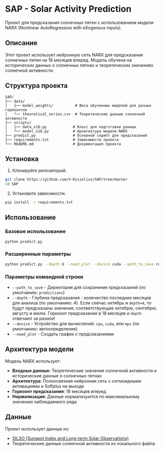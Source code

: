 # SAP - Solar Activity Prediction

Проект для предсказания солнечных пятен с использованием модели NARX (Nonlinear AutoRegressive with eXogenous inputs).

## Описание

Этот проект использует нейронную сеть NARX для предсказания солнечных пятен на 18 месяцев вперед. Модель обучена на исторических данных о солнечных пятнах и теоретических значениях солнечной активности.

## Структура проекта

```
SAP/
├── data/
│   ├── model_weights/          # Веса обученных моделей для разных горизонтов
│   └── theoretical_series.csv  # Теоретические данные солнечной активности
├── scripts/
│   ├── data_x18.py            # Класс для подготовки данных
│   └── model_x18.py           # Архитектура модели NARX
├── predict.py                 # Основной скрипт для предсказаний
├── requirements.txt           # Зависимости проекта
└── README.md                  # Документация проекта
```

## Установка

1. Клонируйте репозиторий:
```bash
git clone https://github.com/V-Kisielius/SAP/tree/master
cd SAP
```

2. Установите зависимости:
```bash
pip install -r requirements.txt
```

## Использование

### Базовое использование

```bash
python predict.py
```

### Расширенные параметры

```bash
python predict.py --depth 6 --need_plot --device cuda --path_to_save results
```

### Параметры командной строки

- `--path_to_save` - Директория для сохранения предсказаний (по умолчанию: `predictions`)
- `--depth` - Глубина предсказания - количество последних месяцев для анализа (по умолчанию: 4). Если сейчас октябрь и `depth=4`, то будут предсказаны значения, соответствующие октябрю, сентябрю, августу и июлю. Горизонт предсказания в 18 месяцев и `depth` отвечают за разное!
- `--device` - Устройство для вычислений: `cpu`, `cuda`, или `mps` (по умолчанию: автоопределение)
- `--need_plot` - Создать график с предсказаниями

## Архитектура модели

Модель NARX использует:
- **Входные данные**: Теоретические значения солнечной активности и исторические данные о солнечных пятнах
- **Архитектура**: Полносвязная нейронная сеть с сигмоидными активациями и Softplus на выходе
- **Горизонт предсказания**: 18 месяцев вперед
- **Нормализация**: Данные нормализуются по максимальному значению наблюдаемого ряда

## Данные

Проект использует данные из:
- [SILSO (Sunspot Index and Long-term Solar Observations)](https://www.sidc.be/SILSO/datafiles)
- Теоретические данные солнечной активности из локального файла
